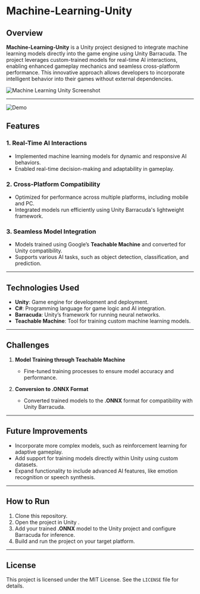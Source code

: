 # Machine-Learning-Unity  

## Overview  
**Machine-Learning-Unity** is a Unity project designed to integrate machine learning models directly into the game engine using Unity Barracuda. The project leverages custom-trained models for real-time AI interactions, enabling enhanced gameplay mechanics and seamless cross-platform performance. This innovative approach allows developers to incorporate intelligent behavior into their games without external dependencies.  

![Machine Learning Unity Screenshot](https://github.com/user-attachments/assets/a5dfd792-94ea-4df2-9a96-71c08c8a931a)  

---
![Demo](https://github.com/user-attachments/assets/a18783e4-89e8-4dc4-bb21-8856ec649cac)

## Features  
### 1. Real-Time AI Interactions  
- Implemented machine learning models for dynamic and responsive AI behaviors.  
- Enabled real-time decision-making and adaptability in gameplay.  

### 2. Cross-Platform Compatibility  
- Optimized for performance across multiple platforms, including mobile and PC.  
- Integrated models run efficiently using Unity Barracuda's lightweight framework.  

### 3. Seamless Model Integration  
- Models trained using Google’s **Teachable Machine** and converted for Unity compatibility.  
- Supports various AI tasks, such as object detection, classification, and prediction.  

---

## Technologies Used  
- **Unity**: Game engine for development and deployment.  
- **C#**: Programming language for game logic and AI integration.  
- **Barracuda**: Unity’s framework for running neural networks.  
- **Teachable Machine**: Tool for training custom machine learning models.  

---

## Challenges  
1. **Model Training through Teachable Machine**  
   - Fine-tuned training processes to ensure model accuracy and performance.  

2. **Conversion to .ONNX Format**  
   - Converted trained models to the **.ONNX** format for compatibility with Unity Barracuda.  

---

## Future Improvements  
- Incorporate more complex models, such as reinforcement learning for adaptive gameplay.  
- Add support for training models directly within Unity using custom datasets.  
- Expand functionality to include advanced AI features, like emotion recognition or speech synthesis.  

---

## How to Run  
1. Clone this repository.  
2. Open the project in Unity .  
3. Add your trained **.ONNX** model to the Unity project and configure Barracuda for inference.  
4. Build and run the project on your target platform.  
 

---

## License  
This project is licensed under the MIT License. See the `LICENSE` file for details.  




